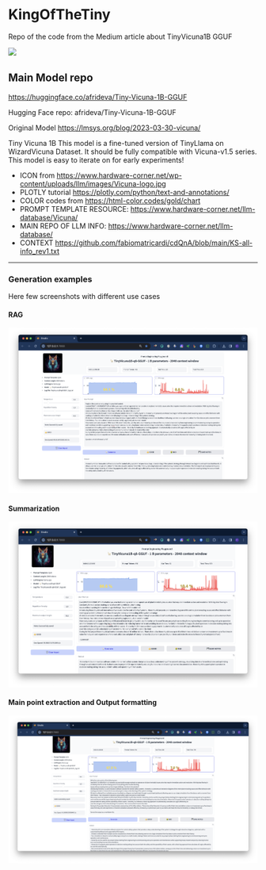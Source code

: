 # KingOfTheTiny
Repo of the code from the Medium article about TinyVicuna1B GGUF

<img src="https://lmsys.org/images/blog/vicuna/vicuna.jpeg" width=100>


## Main Model repo
https://huggingface.co/afrideva/Tiny-Vicuna-1B-GGUF

Hugging Face repo: afrideva/Tiny-Vicuna-1B-GGUF

Original Model https://lmsys.org/blog/2023-03-30-vicuna/

Tiny Vicuna 1B
This model is a fine-tuned version of TinyLlama on WizardVicuna Dataset. 
It should be fully compatible with Vicuna-v1.5 series.
This model is easy to iterate on for early experiments!

- ICON from https://www.hardware-corner.net/wp-content/uploads/llm/images/Vicuna-logo.jpg
- PLOTLY tutorial https://plotly.com/python/text-and-annotations/
- COLOR codes from https://html-color.codes/gold/chart
- PROMPT TEMPLATE RESOURCE: https://www.hardware-corner.net/llm-database/Vicuna/
- MAIN REPO OF LLM INFO: https://www.hardware-corner.net/llm-database/
- CONTEXT https://github.com/fabiomatricardi/cdQnA/blob/main/KS-all-info_rev1.txt

---
 
### Generation examples
Here few screenshots with different use cases

#### RAG
<img src="https://github.com/fabiomatricardi/KingOfTheTiny/blob/main/Screenshot%202024-01-09%20alle%2014.14.38.png" width=800>

#### Summarization
<img src="https://github.com/fabiomatricardi/KingOfTheTiny/blob/main/Screenshot%202024-01-09%20alle%2014.19.21.png" width=800>

#### Main point extraction and Output formatting
<img src="https://github.com/fabiomatricardi/KingOfTheTiny/blob/main/Screenshot%202024-01-09%20alle%2014.21.35.png" width=800>
